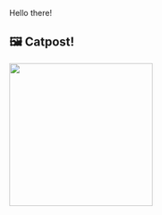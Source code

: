 Hello there!



## 🖼️ Catpost!

<sub>
    <img src="https://cdn2.thecatapi.com/images/b3VrrWK2m.jpg" height="256">
</sub>

